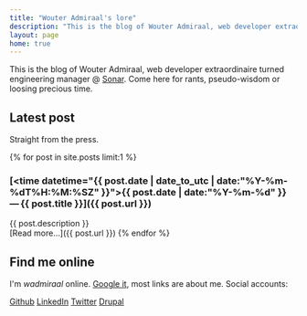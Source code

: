 ```yaml
---
title: "Wouter Admiraal's lore"
description: "This is the blog of Wouter Admiraal, web developer extraordinaire and Drupal enthusiast."
layout: page
home: true
---
```


This is the blog of Wouter Admiraal, web developer extraordinaire turned engineering manager @ [Sonar](https://www.sonarsource.com/). Come here for rants, pseudo-wisdom or loosing precious time.

## Latest post

Straight from the press.

{% for post in site.posts limit:1 %}
### [<time datetime="{{ post.date | date_to_utc | date:"%Y-%m-%dT%H:%M:%SZ" }}">{{ post.date | date:"%Y-%m-%d" }}</time>&thinsp;&mdash;&thinsp;{{ post.title }}]({{ post.url }})

{{ post.description }}  
[Read more&hellip;]({{ post.url }})
{% endfor %}

## Find me online

I'm *wadmiraal* online. [Google it](https://www.google.ch/search?q=wadmiraal), most links are about me. Social accounts:

<a class="about-links" href="http://github.com/wadmiraal" title="My Github profile"><span class="icon icon-github icon--inline"></span> Github</a>
<a class="about-links" href="http://www.linkedin.com/in/wadmiraal" title="My LinkedIn profile"><span class="icon icon-linkedin-with-circle icon--inline"></span> LinkedIn</a>
<a class="about-links" href="http://twitter.com/wadmiraal" title="My Twitter profile"><span class="icon icon-twitter3 icon--inline"></span> Twitter</a>
<a class="about-links" href="http://drupal.org/u/wadmiraal" title="My Drupal.org profile"><span class="icon icon-drupal icon--inline"></span> Drupal</a>
